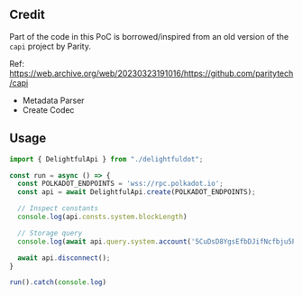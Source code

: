 ## Credit

Part of the code in this PoC is borrowed/inspired from an old version of the `capi` project by Parity.

Ref: https://web.archive.org/web/20230323191016/https://github.com/paritytech/capi

- Metadata Parser
- Create Codec

## Usage

```ts
import { DelightfulApi } from "./delightfuldot";

const run = async () => {
  const POLKADOT_ENDPOINTS = 'wss://rpc.polkadot.io';
  const api = await DelightfulApi.create(POLKADOT_ENDPOINTS);

  // Inspect constants
  console.log(api.consts.system.blockLength)

  // Storage query
  console.log(await api.query.system.account('5CuDsD8YgsEfbDJifNcfbju5PcwE5VPRvbboKdNhvnu3MUgZ'))

  await api.disconnect();
}

run().catch(console.log)
```
